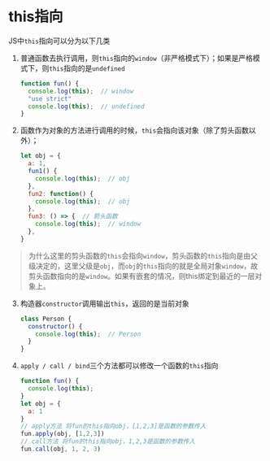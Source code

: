 # this指向

JS中`this`指向可以分为以下几类

1. 普通函数去执行调用，则`this`指向的`window`（非严格模式下）；如果是严格模式下，则`this`指向的是`undefined`

   ```js
   function fun() {
     console.log(this);  // window
     "use strict"
     console.log(this);  // undefined
   }
   ```

2. 函数作为对象的方法进行调用的时候，`this`会指向该对象（除了剪头函数以外）；

   ```js
   let obj = {
     a: 1,
     fun1() {  
       console.log(this);  // obj
     },
     fun2: function() {
       console.log(this);  // obj
     },
     fun3: () => {  // 箭头函数
       console.log(this);  // window
     },
   }
   ```

> 为什么这里的剪头函数的`this`会指向`window`，剪头函数的`this`指向是由父级决定的，这里父级是`obj`，而`obj`的`this`指向的就是全局对象`window`，故剪头函数指向的是`window`。如果有嵌套的情况，则this绑定到最近的一层对象上。

3. 构造器`constructor`调用输出`this`，返回的是当前对象

   ```js
   class Person {
     constructor() {
       console.log(this);  // Person
     }
   }
   ```

4. `apply / call / bind`三个方法都可以修改一个函数的`this`指向

   ```js
   function fun() {
     console.log(this);
   }
   let obj = {
     a: 1
   }
   // apply方法 将fun的this指向obj，[1,2,3]是函数的参数传入
   fun.apply(obj, [1,2,3])
   // call方法 将fun的this指向obj，1,2,3是函数的参数传入
   fun.call(obj, 1, 2, 3)
   ```

   